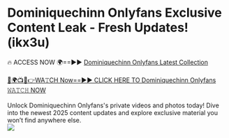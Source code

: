 # Dominiquechinn Onlyfans Exclusive Content Leak - Fresh Updates! (ikx3u)

🔥 ACCESS NOW 🌍==►► <a href="https://tinyurl.com/kvy9nzfs" rel="nofollow">Dominiquechinn Onlyfans Latest Collection</a>
<br><br>
[🔴🌍📺📱👉WA𝚃CH Now==►► CLICK HERE TO Dominiquechinn Onlyfans 𝚆𝙰𝚃𝙲𝙷 NOW](https://tinyurl.com/kvy9nzfs)
<br><br>
Unlock Dominiquechinn Onlyfans's private videos and photos today! Dive into the newest 2025 content updates and explore exclusive material you won’t find anywhere else.
<br>
<a href="https://tinyurl.com/kvy9nzfs" rel="nofollow" data-target="animated-image.originalLink"><img src="https://camo.githubusercontent.com/8a4f000d20f83aca3bf7ec5f350d767afa0574a8a352519fd8cfa583a6f93a33/68747470733a2f2f692e696d6775722e636f6d2f644a486b345a712e676966" data-canonical-src="https://i.imgur.com/dJHk4Zq.gif" style="max-width: 100%; display: inline-block;" data-target="animated-image.originalImage"></a>
<br>
